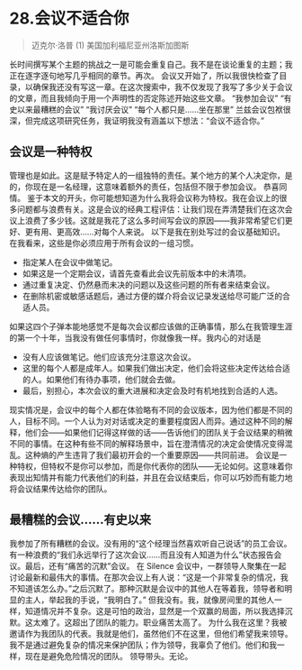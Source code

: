 # 28.会议不适合你
> 迈克尔·洛普
> (1)
> 美国加利福尼亚州洛斯加图斯

长时间撰写某个主题的挑战之一是可能会重复自己。我不是在谈论重复的主题；我正在逐字逐句地写几乎相同的章节。再次。
会议又开始了，所以我很快检查了目录，以确保我还没有写这一章。在这次搜索中，我不仅发现了我写了多少关于会议的文章，而且我倾向于用一个声明性的否定陈述开始这些文章。
“我参加会议”
“有史以来最糟糕的会议”
“我讨厌会议”
“每个人都只是……坐在那里”
兰兹会议包袱很深，但完成这项研究任务，我证明我没有涵盖以下想法：“会议不适合你。”

## 会议是一种特权

管理也是如此。这是赋予特定人的一组独特的责任。某个地方的某个人决定你，是的，你现在是一名经理，这意味着额外的责任，包括但不限于参加会议。
恭喜同情。
鉴于本文的开头，你可能想知道为什么我将会议称为特权。我在会议上的很多问题都与浪费有关。这是会议的经典工程评估：让我们现在弄清楚我们在这次会议上浪费了多少钱。这就是我花了这么多时间写会议的原因——我非常希望它们更好、更有用、更高效……对每个人来说。
以下是我在别处写过的会议基础知识。在我看来，这些是你必须应用于所有会议的一组习惯。

- 指定某人在会议中做笔记。
- 如果这是一个定期会议，请首先查看此会议先前版本中的未清项。
- 通过重复决定、仍然悬而未决的问题以及这些问题的所有者来结束会议。
- 在删除机密或敏感话题后，通过方便的媒介将会议记录发送给尽可能广泛的合适人员。

如果这四个子弹本能地感觉不是每次会议都应该做的正确事情，那么在我管理生涯的第一个十年，当我没有做任何事情时，你就像我一样。我内心的对话是

- 没有人应该做笔记。他们应该充分注意这次会议。
- 这里的每个人都是成年人。如果我们做出决定，他们会将这些决定传达给合适的人。如果他们有待办事项，他们就会去做。
- 最后，别担心，本次会议的重大进展和决定会及时有机地找到合适的人选。

现实情况是，会议中的每个人都在体验略有不同的会议版本，因为他们都是不同的人，目标不同。一个人认为对对话或决定的重要程度因人而异。通过这种不同的解释，他们会——如果他们记得这样做的话——告诉他们的团队关于会议结果的稍微不同的事情。在这种有些不同的解释场景中，旨在澄清情况的决定会使情况变得混乱。这种熵的产生违背了我们最初开会的一个重要原因——共同前进。
会议是一种特权，但特权不是你可以参加，而是你代表你的团队——无论如何。这意味着你表现出知情并有能力代表他们的利益，并且在会议结束后，你可以巧妙而有能力地将会议结果传达给你的团队。

## 最糟糕的会议……有史以来
我参加了所有糟糕的会议。没有用的“这个经理当然喜欢听自己说话”的员工会议。有一种浪费的“我们永远举行了这次会议......而且没有人知道为什么”状态报告会议。最后，还有“痛苦的沉默”会议。
在 Silence 会议中，一群领导人聚集在一起讨论最新和最伟大的事情。在那次会议上有人说：“这是一个非常复杂的情况，我不知道该怎么办。”之后沉默了。那种沉默是会议中的其他人在等着我，领导者和明显的主人，举起我的手说，“我明白了。”
但我没有。我，就像房间里的其他人一样，知道情况并不复杂。这是可怕的政治，显然是一个双赢的局面，所以我选择沉默。这太难了。这超出了团队的能力。职业痛苦太高了。
为什么我在这里？我被邀请作为我团队的代表。我就是他们，虽然他们不在这里，但他们希望我来领导。我不是通过避免复杂的情况来保护团队；作为领导，我辜负了他们。他们和我一样，现在是避免危险情况的团队。
领导带头。无论。